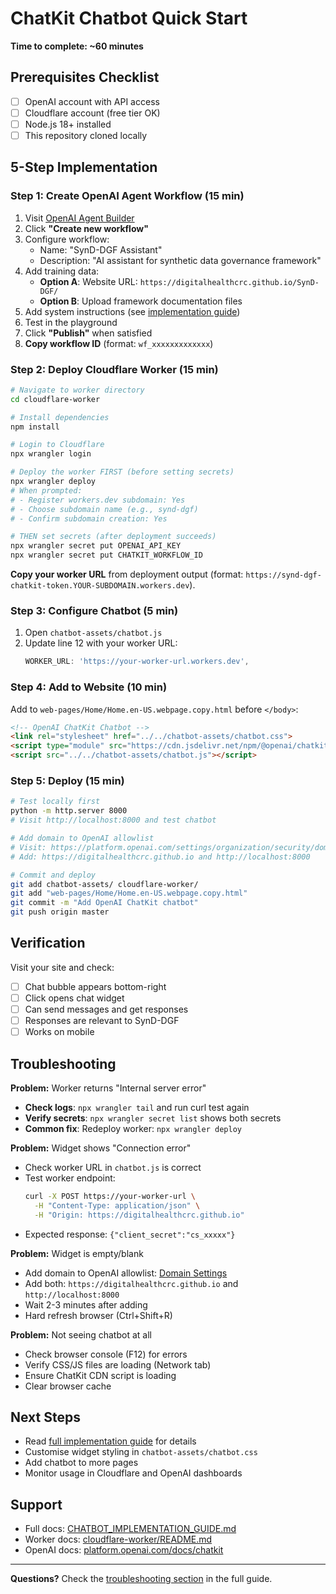 # ChatKit Chatbot Quick Start

**Time to complete: ~60 minutes**

## Prerequisites Checklist

- [ ] OpenAI account with API access
- [ ] Cloudflare account (free tier OK)
- [ ] Node.js 18+ installed
- [ ] This repository cloned locally

## 5-Step Implementation

### Step 1: Create OpenAI Agent Workflow (15 min)

1. Visit [OpenAI Agent Builder](https://platform.openai.com/agent-builder)
2. Click **"Create new workflow"**
3. Configure workflow:
   - Name: "SynD-DGF Assistant"
   - Description: "AI assistant for synthetic data governance framework"
4. Add training data:
   - **Option A**: Website URL: `https://digitalhealthcrc.github.io/SynD-DGF/`
   - **Option B**: Upload framework documentation files
5. Add system instructions (see [implementation guide](CHATBOT_IMPLEMENTATION_GUIDE.md#13-configure-agent-behaviour))
6. Test in the playground
7. Click **"Publish"** when satisfied
8. **Copy workflow ID** (format: `wf_xxxxxxxxxxxxx`)

### Step 2: Deploy Cloudflare Worker (15 min)

```bash
# Navigate to worker directory
cd cloudflare-worker

# Install dependencies
npm install

# Login to Cloudflare
npx wrangler login

# Deploy the worker FIRST (before setting secrets)
npx wrangler deploy
# When prompted:
# - Register workers.dev subdomain: Yes
# - Choose subdomain name (e.g., synd-dgf)
# - Confirm subdomain creation: Yes

# THEN set secrets (after deployment succeeds)
npx wrangler secret put OPENAI_API_KEY
npx wrangler secret put CHATKIT_WORKFLOW_ID
```

**Copy your worker URL** from deployment output (format: `https://synd-dgf-chatkit-token.YOUR-SUBDOMAIN.workers.dev`).

### Step 3: Configure Chatbot (5 min)

1. Open `chatbot-assets/chatbot.js`
2. Update line 12 with your worker URL:
   ```javascript
   WORKER_URL: 'https://your-worker-url.workers.dev',
   ```

### Step 4: Add to Website (10 min)

Add to `web-pages/Home/Home.en-US.webpage.copy.html` before `</body>`:

```html
<!-- OpenAI ChatKit Chatbot -->
<link rel="stylesheet" href="../../chatbot-assets/chatbot.css">
<script type="module" src="https://cdn.jsdelivr.net/npm/@openai/chatkit-js@latest/dist/index.js"></script>
<script src="../../chatbot-assets/chatbot.js"></script>
```

### Step 5: Deploy (15 min)

```bash
# Test locally first
python -m http.server 8000
# Visit http://localhost:8000 and test chatbot

# Add domain to OpenAI allowlist
# Visit: https://platform.openai.com/settings/organization/security/domain-allowlist
# Add: https://digitalhealthcrc.github.io and http://localhost:8000

# Commit and deploy
git add chatbot-assets/ cloudflare-worker/
git add "web-pages/Home/Home.en-US.webpage.copy.html"
git commit -m "Add OpenAI ChatKit chatbot"
git push origin master
```

## Verification

Visit your site and check:
- [ ] Chat bubble appears bottom-right
- [ ] Click opens chat widget
- [ ] Can send messages and get responses
- [ ] Responses are relevant to SynD-DGF
- [ ] Works on mobile

## Troubleshooting

**Problem:** Worker returns "Internal server error"
- **Check logs**: `npx wrangler tail` and run curl test again
- **Verify secrets**: `npx wrangler secret list` shows both secrets
- **Common fix**: Redeploy worker: `npx wrangler deploy`

**Problem:** Widget shows "Connection error"
- Check worker URL in `chatbot.js` is correct
- Test worker endpoint:
  ```bash
  curl -X POST https://your-worker-url \
    -H "Content-Type: application/json" \
    -H "Origin: https://digitalhealthcrc.github.io"
  ```
- Expected response: `{"client_secret":"cs_xxxxx"}`

**Problem:** Widget is empty/blank
- Add domain to OpenAI allowlist: [Domain Settings](https://platform.openai.com/settings/organization/security/domain-allowlist)
- Add both: `https://digitalhealthcrc.github.io` and `http://localhost:8000`
- Wait 2-3 minutes after adding
- Hard refresh browser (Ctrl+Shift+R)

**Problem:** Not seeing chatbot at all
- Check browser console (F12) for errors
- Verify CSS/JS files are loading (Network tab)
- Ensure ChatKit CDN script is loading
- Clear browser cache

## Next Steps

- Read [full implementation guide](CHATBOT_IMPLEMENTATION_GUIDE.md) for details
- Customise widget styling in `chatbot-assets/chatbot.css`
- Add chatbot to more pages
- Monitor usage in Cloudflare and OpenAI dashboards

## Support

- Full docs: [CHATBOT_IMPLEMENTATION_GUIDE.md](CHATBOT_IMPLEMENTATION_GUIDE.md)
- Worker docs: [cloudflare-worker/README.md](cloudflare-worker/README.md)
- OpenAI docs: [platform.openai.com/docs/chatkit](https://platform.openai.com/docs/chatkit)

---

**Questions?** Check the [troubleshooting section](CHATBOT_IMPLEMENTATION_GUIDE.md#troubleshooting) in the full guide.
